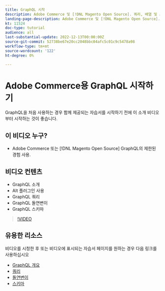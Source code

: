 ```yaml
---
title: GraphQL 시작
description: Adobe Commerce 및 [!DNL Magento Open Source]. 쿼리, 배열 및 스키마 사용에 대해 알아봅니다.
landing-page-description: Adobe Commerce 및 [!DNL Magento Open Source]. 쿼리, 배열 및 스키마 사용에 대해 알아봅니다.
kt: 11524
doc-type: tutorial
audience: all
last-substantial-update: 2022-12-13T00:00:00Z
source-git-commit: 52738be67e20cc2048bbc04afc5c01c9c5478a98
workflow-type: tm+mt
source-wordcount: '122'
ht-degree: 0%

---
```


# Adobe Commerce용 GraphQL 시작하기

GraphQL을 처음 사용하는 경우 함께 제공되는 자습서를 시작하기 전에 이 소개 비디오부터 시작하는 것이 좋습니다.

## 이 비디오 누구?

* Adobe Commerce 또는 [!DNL Magento Open Source] GraphQL의 제한된 경험 사용.

## 비디오 컨텐츠

* GraphQL 소개
* Alt 플러그인 사용
* GraphQL 쿼리
* GraphQL 돌연변이
* GraphQL 스키마

>[!VIDEO](https://video.tv.adobe.com/v/3412302/graphql)

## 유용한 리소스

비디오를 시청한 후 또는 비디오에 표시되는 자습서 페이지를 원하는 경우 다음 링크를 사용하십시오

* [GraphQL 개요](./intro-graphql.md)
* [쿼리](./graphql-queries.md)
* [돌연변이](./graphql-mutations.md)
* [스키마](./graphql-schema.md)
